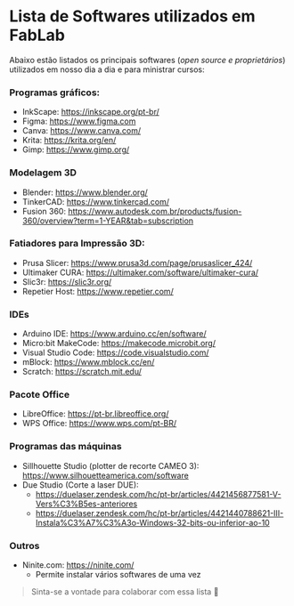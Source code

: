 # Lista de Softwares utilizados em FabLab

Abaixo estão listados os principais softwares (*open source e proprietários*) utilizados em nosso dia a dia e para ministrar cursos:

### Programas gráficos:

 - InkScape: https://inkscape.org/pt-br/
 - Figma: https://www.figma.com
 - Canva: https://www.canva.com/
 - Krita: https://krita.org/en/
 - Gimp: https://www.gimp.org/

### Modelagem 3D
 - Blender: https://www.blender.org/
 - TinkerCAD: https://www.tinkercad.com/
 - Fusion 360: https://www.autodesk.com.br/products/fusion-360/overview?term=1-YEAR&tab=subscription

### Fatiadores para Impressão 3D:

 - Prusa Slicer: https://www.prusa3d.com/page/prusaslicer_424/
 - Ultimaker CURA: https://ultimaker.com/software/ultimaker-cura/
 - Slic3r: https://slic3r.org/
 - Repetier Host: https://www.repetier.com/

### IDEs

 - Arduino IDE: https://www.arduino.cc/en/software/
 - Micro:bit MakeCode: https://makecode.microbit.org/
 - Visual Studio Code: https://code.visualstudio.com/
 - mBlock: https://www.mblock.cc/en/
 - Scratch: https://scratch.mit.edu/

### Pacote Office
 - LibreOffice: https://pt-br.libreoffice.org/ 
 - WPS Office: https://www.wps.com/pt-BR/

### Programas das máquinas
 - Sillhouette Studio (plotter de recorte CAMEO 3):  https://www.silhouetteamerica.com/software
 - Due Studio (Corte a laser DUE): 
	 - https://duelaser.zendesk.com/hc/pt-br/articles/4421456877581-V-Vers%C3%B5es-anteriores
	 - https://duelaser.zendesk.com/hc/pt-br/articles/4421440788621-III-Instala%C3%A7%C3%A3o-Windows-32-bits-ou-inferior-ao-10

### Outros

 - Ninite.com: https://ninite.com/
	 - Permite instalar vários softwares de uma vez


> Sinta-se a vontade para colaborar com essa lista 🤩